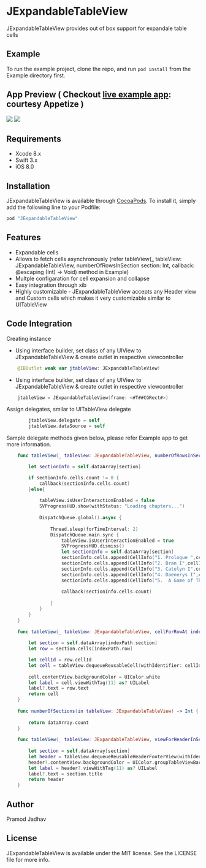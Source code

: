 # JExpandableTableView
JExpandableTableView provides out of box support for expandale table cells

## Example
To run the example project, clone the repo, and run `pod install` from the Example directory first.

## App Preview ( Checkout [live example app](https://appetize.io/embed/pa5850fv541uff63va4dxtcjrw?device=iphone7&scale=75&orientation=portrait&osVersion=10.3): courtesy Appetize ) 
![](https://github.com/jadhavp/JExpandableTableView/blob/master/Example/preview.gif)
![](https://github.com/jadhavp/JExpandableTableView/blob/master/Example/Screen_Shot_3.png)

## Requirements
* Xcode 8.x
* Swift 3.x
* iOS 8.0

## Installation

JExpandableTableView is available through [CocoaPods](http://cocoapods.org). To install
it, simply add the following line to your Podfile:

```ruby
pod "JExpandableTableView"
```
## Features
* Expandable cells
* Allows to fetch cells asynchronously (refer tableView(_ tableView: JExpandableTableView, numberOfRowsInSection section: Int, callback:  @escaping (Int) -> Void) method in Example)
* Multple configaration for cell expansion and collapse
* Easy integration through xib
* Highly customizable - JExpandableTableView accepts any Header view and Custom cells which makes it very customizable similar to UITableView

## Code Integration
Creating instance 
* Using interface builder, set class of any UIView to JExpandableTableView & create outlet in respective viewcontroller
```swift
    @IBOutlet weak var jtableView: JExpandableTableView!
```
* Using interface builder, set class of any UIView to JExpandableTableView & create outlet in respective viewcontroller
```swift
    jtableView = JExpandableTableView(frame: <#T##CGRect#>)
```
Assign delegates, smilar to UITableView delegate
```swift
        jtableView.delegate = self
        jtableView.dataSource = self
```
Sample delegate methods given below, please refer Example app to get more information.
```swift
    func tableView(_ tableView: JExpandableTableView, numberOfRowsInSection section: Int, callback:  @escaping (Int) -> Void) {

        let sectionInfo = self.dataArray[section]

        if sectionInfo.cells.count != 0 {
            callback(sectionInfo.cells.count)
        }else{
            
            tableView.isUserInteractionEnabled = false
            SVProgressHUD.show(withStatus: "Loading chapters...")
            
            DispatchQueue.global().async {
                
                Thread.sleep(forTimeInterval: 2)
                DispatchQueue.main.sync {
                    tableView.isUserInteractionEnabled = true
                    SVProgressHUD.dismiss()
                    let sectionInfo = self.dataArray[section]
                    sectionInfo.cells.append(CellInfo("1. Prologue ",cellId: "TextCell"))
                    sectionInfo.cells.append(CellInfo("2. Bran I",cellId: "TextCell"))
                    sectionInfo.cells.append(CellInfo("3. Catelyn I",cellId: "TextCell"))
                    sectionInfo.cells.append(CellInfo("4. Daenerys I",cellId: "TextCell"))
                    sectionInfo.cells.append(CellInfo("5.  A Game of Thrones, very very long chapter beyond the wall",cellId: "TextCell"))
                    
                    callback(sectionInfo.cells.count)
                    
                }
            }
        }
    }
    
    func tableView(_ tableView: JExpandableTableView, cellForRowAt indexPath: IndexPath) -> UITableViewCell{
        
        let section = self.dataArray[indexPath.section]
        let row = section.cells[indexPath.row]

        let cellId = row.cellId
        let cell = tableView.dequeueReusableCell(withIdentifier: cellId!, for: indexPath)
    
        cell.contentView.backgroundColor = UIColor.white
        let label = cell.viewWithTag(11) as? UILabel
        label?.text = row.text
        return cell
    }
    
    func numberOfSections(in tableView: JExpandableTableView) -> Int {
        
        return dataArray.count
    }
    
    func tableView(_ tableView: JExpandableTableView, viewForHeaderInSection section: Int) -> UIView? {
        
        let section = self.dataArray[section]
        let header = tableView.dequeueReusableHeaderFooterView(withIdentifier: "HeaderView")
        header?.contentView.backgroundColor = UIColor.groupTableViewBackground
        let label = header?.viewWithTag(11) as? UILabel
        label?.text = section.title
        return header
    }
```
## Author

Pramod Jadhav

## License

JExpandableTableView is available under the MIT license. See the LICENSE file for more info.
